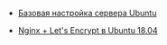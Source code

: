 <!-- TITLE: Re-Delivery Wiki -->

* [Базовая настройка сервера Ubuntu](server)

* [Nginx + Let's Encrypt в Ubuntu 18.04](lets-encrypt)
